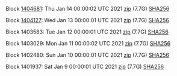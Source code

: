 Block [1404681](https://insight.dash.org/insight/block/0000000000000001c462fa7c0ad6cb80a9b148560939e5a3bc8c71dac3eb7355): Thu Jan 14 00:00:02 UTC 2021 [zip](https://dash-bootstrap.ams3.digitaloceanspaces.com/mainnet/2021-01-14/bootstrap.dat.zip) (7.7G) [SHA256](https://dash-bootstrap.ams3.digitaloceanspaces.com/mainnet/2021-01-14/sha256.txt)

Block [1404127](https://insight.dash.org/insight/block/00000000000000137fdc4aa8cb618bd3610d08cec18449c392bc2cac0660379b): Wed Jan 13 00:00:01 UTC 2021 [zip](https://dash-bootstrap.ams3.digitaloceanspaces.com/mainnet/2021-01-13/bootstrap.dat.zip) (7.7G) [SHA256](https://dash-bootstrap.ams3.digitaloceanspaces.com/mainnet/2021-01-13/sha256.txt)

Block 1403583: Tue Jan 12 00:00:01 UTC 2021 [zip](https://dash-bootstrap.ams3.digitaloceanspaces.com/mainnet/2021-01-12/bootstrap.dat.zip) (7.7G) [SHA256](https://dash-bootstrap.ams3.digitaloceanspaces.com/mainnet/2021-01-12/sha256.txt)

Block 1403029: Mon Jan 11 00:00:02 UTC 2021 [zip](https://dash-bootstrap.ams3.digitaloceanspaces.com/mainnet/2021-01-11/bootstrap.dat.zip) (7.7G) [SHA256](https://dash-bootstrap.ams3.digitaloceanspaces.com/mainnet/2021-01-11/sha256.txt)

Block 1402480: Sun Jan 10 00:00:01 UTC 2021 [zip](https://dash-bootstrap.ams3.digitaloceanspaces.com/mainnet/2021-01-10/bootstrap.dat.zip) (7.7G) [SHA256](https://dash-bootstrap.ams3.digitaloceanspaces.com/mainnet/2021-01-10/sha256.txt)

Block 1401937: Sat Jan  9 00:00:01 UTC 2021 [zip](https://dash-bootstrap.ams3.digitaloceanspaces.com/mainnet/2021-01-09/bootstrap.dat.zip) (7.7G) [SHA256](https://dash-bootstrap.ams3.digitaloceanspaces.com/mainnet/2021-01-09/sha256.txt)
